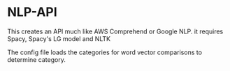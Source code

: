 # NLP-API
This creates an API much like AWS Comprehend or Google NLP.
it requires Spacy, Spacy's LG model and NLTK

The config file loads the categories for word vector comparisons to determine category.
